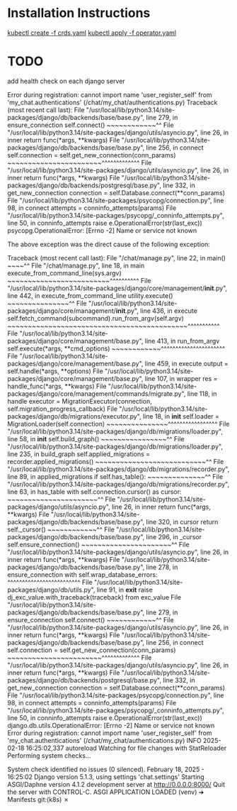 # Installation Instructions

[kubectl create -f crds.yaml](https://download.elastic.co/downloads/eck/2.2.0/crds.yaml)
[kubectl apply -f operator.yaml](https://download.elastic.co/downloads/eck/2.2.0/operator.yaml)


# TODO 
add health check on each django server

Error during registration: cannot import name 'user_register_self' from 'my_chat.authentications' (/chat/my_chat/authentications.py)
Traceback (most recent call last):
  File "/usr/local/lib/python3.14/site-packages/django/db/backends/base/base.py", line 279, in ensure_connection
    self.connect()
    ~~~~~~~~~~~~^^
  File "/usr/local/lib/python3.14/site-packages/django/utils/asyncio.py", line 26, in inner
    return func(*args, **kwargs)
  File "/usr/local/lib/python3.14/site-packages/django/db/backends/base/base.py", line 256, in connect
    self.connection = self.get_new_connection(conn_params)
                      ~~~~~~~~~~~~~~~~~~~~~~~^^^^^^^^^^^^^
  File "/usr/local/lib/python3.14/site-packages/django/utils/asyncio.py", line 26, in inner
    return func(*args, **kwargs)
  File "/usr/local/lib/python3.14/site-packages/django/db/backends/postgresql/base.py", line 332, in get_new_connection
    connection = self.Database.connect(**conn_params)
  File "/usr/local/lib/python3.14/site-packages/psycopg/connection.py", line 98, in connect
    attempts = conninfo_attempts(params)
  File "/usr/local/lib/python3.14/site-packages/psycopg/_conninfo_attempts.py", line 50, in conninfo_attempts
    raise e.OperationalError(str(last_exc))
psycopg.OperationalError: [Errno -2] Name or service not known

The above exception was the direct cause of the following exception:

Traceback (most recent call last):
  File "/chat/manage.py", line 22, in <module>
    main()
    ~~~~^^
  File "/chat/manage.py", line 18, in main
    execute_from_command_line(sys.argv)
    ~~~~~~~~~~~~~~~~~~~~~~~~~^^^^^^^^^^
  File "/usr/local/lib/python3.14/site-packages/django/core/management/__init__.py", line 442, in execute_from_command_line
    utility.execute()
    ~~~~~~~~~~~~~~~^^
  File "/usr/local/lib/python3.14/site-packages/django/core/management/__init__.py", line 436, in execute
    self.fetch_command(subcommand).run_from_argv(self.argv)
    ~~~~~~~~~~~~~~~~~~~~~~~~~~~~~~~~~~~~~~~~~~~~^^^^^^^^^^^
  File "/usr/local/lib/python3.14/site-packages/django/core/management/base.py", line 413, in run_from_argv
    self.execute(*args, **cmd_options)
    ~~~~~~~~~~~~^^^^^^^^^^^^^^^^^^^^^^
  File "/usr/local/lib/python3.14/site-packages/django/core/management/base.py", line 459, in execute
    output = self.handle(*args, **options)
  File "/usr/local/lib/python3.14/site-packages/django/core/management/base.py", line 107, in wrapper
    res = handle_func(*args, **kwargs)
  File "/usr/local/lib/python3.14/site-packages/django/core/management/commands/migrate.py", line 118, in handle
    executor = MigrationExecutor(connection, self.migration_progress_callback)
  File "/usr/local/lib/python3.14/site-packages/django/db/migrations/executor.py", line 18, in __init__
    self.loader = MigrationLoader(self.connection)
                  ~~~~~~~~~~~~~~~^^^^^^^^^^^^^^^^^
  File "/usr/local/lib/python3.14/site-packages/django/db/migrations/loader.py", line 58, in __init__
    self.build_graph()
    ~~~~~~~~~~~~~~~~^^
  File "/usr/local/lib/python3.14/site-packages/django/db/migrations/loader.py", line 235, in build_graph
    self.applied_migrations = recorder.applied_migrations()
                              ~~~~~~~~~~~~~~~~~~~~~~~~~~~^^
  File "/usr/local/lib/python3.14/site-packages/django/db/migrations/recorder.py", line 89, in applied_migrations
    if self.has_table():
       ~~~~~~~~~~~~~~^^
  File "/usr/local/lib/python3.14/site-packages/django/db/migrations/recorder.py", line 63, in has_table
    with self.connection.cursor() as cursor:
         ~~~~~~~~~~~~~~~~~~~~~~^^
  File "/usr/local/lib/python3.14/site-packages/django/utils/asyncio.py", line 26, in inner
    return func(*args, **kwargs)
  File "/usr/local/lib/python3.14/site-packages/django/db/backends/base/base.py", line 320, in cursor
    return self._cursor()
           ~~~~~~~~~~~~^^
  File "/usr/local/lib/python3.14/site-packages/django/db/backends/base/base.py", line 296, in _cursor
    self.ensure_connection()
    ~~~~~~~~~~~~~~~~~~~~~~^^
  File "/usr/local/lib/python3.14/site-packages/django/utils/asyncio.py", line 26, in inner
    return func(*args, **kwargs)
  File "/usr/local/lib/python3.14/site-packages/django/db/backends/base/base.py", line 278, in ensure_connection
    with self.wrap_database_errors:
         ^^^^^^^^^^^^^^^^^^^^^^^^^
  File "/usr/local/lib/python3.14/site-packages/django/db/utils.py", line 91, in __exit__
    raise dj_exc_value.with_traceback(traceback) from exc_value
  File "/usr/local/lib/python3.14/site-packages/django/db/backends/base/base.py", line 279, in ensure_connection
    self.connect()
    ~~~~~~~~~~~~^^
  File "/usr/local/lib/python3.14/site-packages/django/utils/asyncio.py", line 26, in inner
    return func(*args, **kwargs)
  File "/usr/local/lib/python3.14/site-packages/django/db/backends/base/base.py", line 256, in connect
    self.connection = self.get_new_connection(conn_params)
                      ~~~~~~~~~~~~~~~~~~~~~~~^^^^^^^^^^^^^
  File "/usr/local/lib/python3.14/site-packages/django/utils/asyncio.py", line 26, in inner
    return func(*args, **kwargs)
  File "/usr/local/lib/python3.14/site-packages/django/db/backends/postgresql/base.py", line 332, in get_new_connection
    connection = self.Database.connect(**conn_params)
  File "/usr/local/lib/python3.14/site-packages/psycopg/connection.py", line 98, in connect
    attempts = conninfo_attempts(params)
  File "/usr/local/lib/python3.14/site-packages/psycopg/_conninfo_attempts.py", line 50, in conninfo_attempts
    raise e.OperationalError(str(last_exc))
django.db.utils.OperationalError: [Errno -2] Name or service not known
Error during registration: cannot import name 'user_register_self' from 'my_chat.authentications' (/chat/my_chat/authentications.py)
INFO 2025-02-18 16:25:02,337 autoreload Watching for file changes with StatReloader
Performing system checks...

System check identified no issues (0 silenced).
February 18, 2025 - 16:25:02
Django version 5.1.3, using settings 'chat.settings'
Starting ASGI/Daphne version 4.1.2 development server at http://0.0.0.0:8000/
Quit the server with CONTROL-C.
ASGI APPLICATION LOADED
(venv) ➜  Manifests git:(k8s) ✗ 